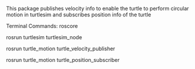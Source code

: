 This package publishes velocity info to enable the turtle to perform circular motion in turtlesim and subscribes position info of the turtle

Terminal Commands:
roscore

rosrun turtlesim turtlesim_node

rosrun turtle_motion turtle_velocity_publisher

rosrun turtle_motion turtle_position_subscriber
